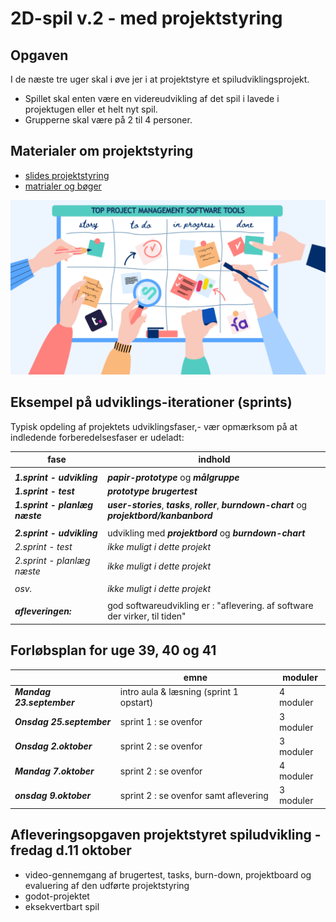 <h1>2D-spil v.2 - med projektstyring</h1>

## Opgaven

I de næste tre uger skal i øve jer i at projektstyre et spiludviklingsprojekt.   
- Spillet skal enten være en videreudvikling af det spil i lavede i projektugen eller et helt nyt spil.      
- Grupperne skal være på 2 til 4 personer. 

## Materialer om projektstyring
- [slides projektstyring](slides_projektstyring.pdf)    
- [matrialer og bøger](materialeplan.md)

![boeard](pic_board.png)

## Eksempel på udviklings-iterationer (sprints)

Typisk opdeling af projektets udviklingsfaser,- vær opmærksom på at indledende forberedelsesfaser er udeladt:

| fase                                | indhold                                                                                               |
|-------------------------------------|-------------------------------------------------------------------------------------------------------|
|                                     |                                                                                                       |                                    
| ***1.sprint - udvikling***          | ***papir-prototype*** og ***målgruppe***                                                              |
| ***1.sprint - test***               | ***prototype brugertest***                                                                            |
| ***1.sprint - planlæg næste***      | ***user-stories***, ***tasks***, ***roller***, ***burndown-chart*** og ***projektbord/kanbanbord***   |
|                                     |                                                                                                       |                                    
| ***2.sprint - udvikling***          | udvikling med ***projektbord*** og ***burndown-chart***                                               |
| *2.sprint - test*                   | *ikke muligt i dette projekt*                                                                         |                                    
| *2.sprint - planlæg næste*          | *ikke muligt i dette projekt*                                                                         |
|                                     |                                                                                                       |
| *osv.*                              | *ikke muligt i dette projekt*                                                                         |                                     
|                                     |                                                                                                       |
| ***afleveringen:***                 | god softwareudvikling er : "aflevering. af software der virker, til tiden"                            |

## Forløbsplan for uge 39, 40 og 41

|                           | emne                               | moduler        | 
|---------------------------|------------------------------------|----------------|
| ***Mandag 23.september*** | intro aula & læsning (sprint 1 opstart)| 4 moduler      |
| ***Onsdag 25.september*** | sprint 1 : se ovenfor              | 3 moduler      |
| ***Onsdag 2.oktober***    | sprint 2 : se ovenfor              | 3 moduler      |
| ***Mandag 7.oktober***    | sprint 2 : se ovenfor              | 4 moduler      |
| ***onsdag 9.oktober***    | sprint 2 : se ovenfor samt aflevering| 3 moduler      |


## Afleveringsopgaven projektstyret spiludvikling - fredag d.11 oktober
- video-gennemgang af brugertest, tasks, burn-down, projektboard og evaluering af den udførte projektstyring
- godot-projektet
- eksekvertbart spil

